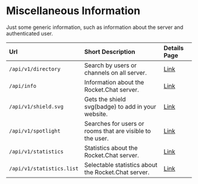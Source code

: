 # Miscellaneous Information

Just some generic information, such as information about the server and authenticated user.

| Url | Short Description | Details Page |
| :--- | :--- | :--- |
| `/api/v1/directory` | Search by users or channels on all server. | [Link](directory.md) |
| `/api/info` | Information about the Rocket.Chat server. | [Link](info.md) |
| `/api/v1/shield.svg` | Gets the shield svg\(badge\) to add in your website. | [Link](shield-svg.md) |
| `/api/v1/spotlight` | Searches for users or rooms that are visible to the user. | [Link](spotlight.md) |
| `/api/v1/statistics` | Statistics about the Rocket.Chat server. | [Link](statistics.md) |
| `/api/v1/statistics.list` | Selectable statistics about the Rocket.Chat server. | [Link](statistics-list.md) |


